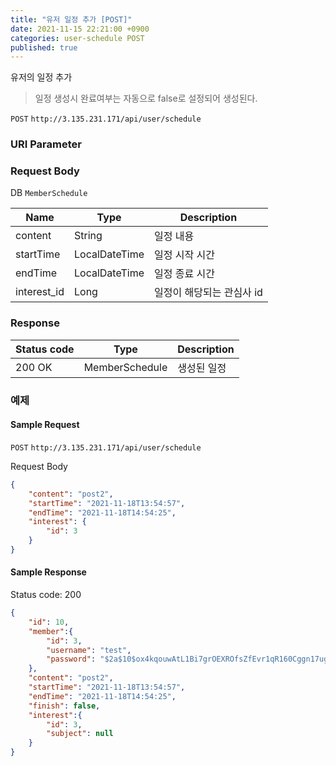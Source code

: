 ```yaml
---
title: "유저 일정 추가 [POST]"
date: 2021-11-15 22:21:00 +0900
categories: user-schedule POST
published: true
---
```


유저의 일정 추가

> 일정 생성시 완료여부는 자동으로 false로 설정되어 생성된다.

`POST` `http://3.135.231.171/api/user/schedule`

### URI Parameter

### Request Body

DB `MemberSchedule`

| Name        | Type          | Description               |
| ----------- | ------------- | ------------------------- |
| content     | String        | 일정 내용                 |
| startTime   | LocalDateTime | 일정 시작 시간            |
| endTime     | LocalDateTime | 일정 종료 시간            |
| interest_id | Long          | 일정이 해당되는 관심사 id |

### Response

| Status code | Type           | Description |
| ----------- | -------------- | ----------- |
| 200 OK      | MemberSchedule | 생성된 일정 |



### 예제

#### Sample Request

`POST` `http://3.135.231.171/api/user/schedule`

Request Body

```json
{
    "content": "post2",
    "startTime": "2021-11-18T13:54:57",
    "endTime": "2021-11-18T14:54:25",
    "interest": {
        "id": 3
    }
}
```

#### Sample Response

Status code: 200

```json
{
    "id": 10,
    "member":{
        "id": 3,
        "username": "test",
        "password": "$2a$10$ox4kqouwAtL1Bi7grOEXROfsZfEvr1qR160Cggn17ugdoPbNjLqvO"
    },
    "content": "post2",
    "startTime": "2021-11-18T13:54:57",
    "endTime": "2021-11-18T14:54:25",
    "finish": false,
    "interest":{
        "id": 3,
        "subject": null
    }
}
```

